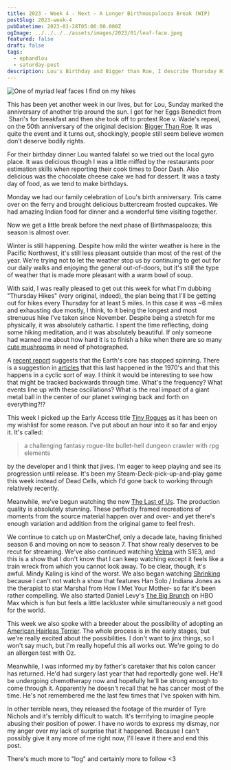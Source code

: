 ```yaml
---
title: 2023 - Week 4 - Next - A Longer Birthmaspalooza Break (WIP)
postSlug: 2023-week-4
pubDatetime: 2023-01-28T05:06:00.000Z
ogImage: ../../../../assets/images/2023/01/leaf-face.jpeg
featured: false
draft: false
tags:
  - ephandlou
  - saturday-post
description: Lou's Birthday and Bigger than Roe, I describe Thursday Hikes. The Earth's core stopped spiining. We started watching The Last of Us. We found a breeder for an American Hairless. Watched shows, movies, and played games. My father's colon cancer returned. Footage was released of Tyre Nichols death.
---
```


![One of myriad leaf faces I find on my hikes](@/assets/images/2023/01/leaf-face.jpeg)

This has been yet another week in our lives, but for Lou, Sunday marked the anniversary of another trip around the sun. I got for her Eggs Benedict from  Shari's for breakfast and then she took off to protest Roe v. Wade's repeal, on the 50th anniversary of the original decision: [Bigger Than Roe](https://www.womensmarch.com/initiatives/bigger-than-roe-march). It was quite the event and it turns out, shockingly, people still seem believe women don't deserve bodily rights.

For their birthday dinner Lou wanted falafel so we tried out the local gyro place. It was delicious though I was a little miffed by the restaurants poor estimation skills when reporting their cook times to Door Dash. Also delicious was the chocolate cheese cake we had for dessert. It was a tasty day of food, as we tend to make birthdays.

Monday we had our family celebration of Lou's birth anniversary. Tris came over on the ferry and brought delicious buttercream frosted cupcakes. We had amazing Indian food for dinner and a wonderful time visiting together.

Now we get a little break before the next phase of Birthmaspalooza; this season is almost over.

Winter is still happening. Despite how mild the winter weather is here in the Pacific Northwest, it's still less pleasant outside than most of the rest of the year. We're trying not to let the weather stop us by continuing to get out for our daily walks and enjoying the general out-of-doors, but it's still the type of weather that is made more pleasant with a warm bowl of soup.

With said, I was really pleased to get out this week for what I'm dubbing "Thursday Hikes" (very original, indeed), the plan being that I'll be getting out for hikes every Thursday for at least 5 miles. In this case it was ~6 miles and exhausting due mostly, I think, to it being the longest and most strenuous hike I've taken since November. Despite being a stretch for me physically, it was absolutely cathartic. I spent the time reflecting, doing some hiking meditation, and it was absolutely beautiful. If only someone had warned me about how hard it is to finish a hike when there are so many [cute mushrooms](https://www.instagram.com/p/Cn53l23NsmK/) in need of photographed.

A [recent report](https://www.nature.com/articles/s41561-022-01112-z) suggests that the Earth's core has stopped spinning. There is a suggestion in [articles](https://www.msn.com/en-us/news/technology/uh-earth-s-inner-core-just-stopped-spinning/ar-AA16F7S5) that this last happened in the 1970's and that this happens in a cyclic sort of way. I think it would be interesting to see how that might be tracked backwards through time. What's the frequency? What events line up with these oscillations? What is the real impact of a giant metal ball in the center of our planet swinging back and forth on everything?!?

This week I picked up the Early Access title [Tiny Rogues](https://store.steampowered.com/app/2088570/Tiny_Rogues/) as it has been on my wishlist for some reason. I've put about an hour into it so far and enjoy it. It's called:

> a challenging fantasy rogue-lite bullet-hell dungeon crawler with rpg elements

by the developer and I think that jives. I'm eager to keep playing and see its progression until release. It's been my Steam-Deck-pick-up-and-play game this week instead of Dead Cells, which I'd gone back to working through relatively recently.

Meanwhile, we've begun watching the new [The Last of Us](https://www.imdb.com/title/tt3581920/). The production quality is absolutely stunning. These perfectly framed recreations of moments from the source material happen over and over- and yet there's enough variation and addition from the original game to feel fresh.

We continue to catch up on MasterChef, only a decade late, having finished season 6 and moving on now to season 7. That show really deserves to be recut for streaming. We've also continued watching [Velma](https://www.imdb.com/title/tt14153790/) with S1E3, and this is a show that I don't know that I can keep watching except it feels like a train wreck from which you cannot look away. To be clear, though, it's awful. Mindy Kaling is kind of the worst. We also began watching [Shrinking](https://www.imdb.com/title/tt15677150/) because I can't not watch a show that features Han Solo / Indiana Jones as the therapist to star Marshal from How I Met Your Mother- so far it's been rather compelling. We also started Daniel Levy's [The Big Brunch](https://www.imdb.com/title/tt15824600/) on HBO Max which is fun but feels a little lackluster while simultaneously a net good for the world.

This week we also spoke with a breeder about the possibility of adopting an [American Hairless Terrier](https://en.wikipedia.org/wiki/American_Hairless_Terrier). The whole process is in the early stages, but we're really excited about the possibilities. I don't want to jinx things, so I won't say much, but I'm really hopeful this all works out. We're going to do an allergen test with Oz.

Meanwhile, I was informed my by father's caretaker that his colon cancer has returned. He'd had surgery last year that had reportedly gone well. He'll be undergoing chemotherapy now and hopefully he'll be strong enough to come through it. Apparently he doesn't recall that he has cancer most of the time. He's not remembered me the last few times that I've spoken with him.

In other terrible news, they released the footage of the murder of Tyre Nichols and it's terribly difficult to watch. It's terrifying to imagine people abusing their position of power. I have no words to express my dismay, nor my anger over my lack of surprise that it happened. Because I can't possibly give it any more of me right now, I'll leave it there and end this post.

There's much more to "log" and certainly more to follow <3
